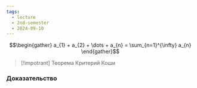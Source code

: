 ```yaml
---
tags:
  - lecture
  - 2nd-semester
  - 2024-09-10
---
```

$$\begin{gather}
a_{1} + a_{2} + \dots + a_{n} = \sum_{n=1}^{\infty} a_{n}
\end{gather}$$

> [!impotrant] Теорема Критерий Коши
> 
> 

### Доказательство

